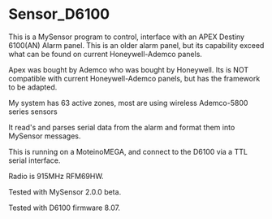 # Sensor_D6100
This is a MySensor program to control, interface with an APEX Destiny 6100(AN) Alarm panel.  This is an older alarm panel, but its capability exceed what can be found on current Honeywell-Ademco panels.

Apex was bought by Ademco who was bought by Honeywell. Its is NOT compatible with current Honeywell-Ademco panels, but has the framework to be adapted.

My system has 63 active zones, most are using wireless Ademco-5800 series sensors

It read's and parses serial data from the alarm and format them into MySensor messages.

   This is running on a MoteinoMEGA, and connect to the D6100 via a TTL serial interface.
   
   Radio is 915MHz RFM69HW.
   
   Tested with MySensor 2.0.0 beta.
   
   Tested with D6100 firmware 8.07.
